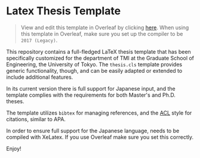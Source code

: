# Latex Thesis Template 

> View and edit this template in Overleaf by clicking [here](https://www.overleaf.com/read/fpwdbshkbbpj). When using this template in Overleaf, make sure you set up the compiler to be `2017 (Legacy)`.

This repository contains a full-fledged LaTeX thesis template that has been specifically customized for the department of TMI at the Graduate School of Engineering, the University of Tokyo. The `thesis.cls` template provides generic functionality, though, and can be easily adapted or extended to include additional features. 

In its current version there is full support for Japanese input, and the template complies with the requirements for both Master's and Ph.D. theses.

The template utilizes `bibtex` for managing references, and the [ACL](http://www.acl2019.org/EN/call-for-papers.xhtml) style for citations, similar to APA. 

In order to ensure full support for the Japanese language, needs to be compiled with XeLatex. If you use Overleaf make sure you set this correctly. 

Enjoy!
